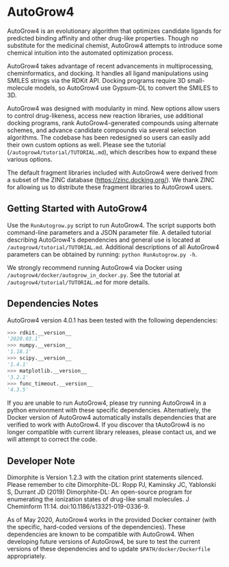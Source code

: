 # AutoGrow4

AutoGrow4 is an evolutionary algorithm that optimizes candidate ligands for
predicted binding affinity and other drug-like properties. Though no
substitute for the medicinal chemist, AutoGrow4 attempts to introduce some
chemical intuition into the automated optimization process.

AutoGrow4 takes advantage of recent advancements in multiprocessing,
cheminformatics, and docking. It handles all ligand manipulations using SMILES
strings via the RDKit API. Docking programs require 3D small-molecule models,
so AutoGrow4 use Gypsum-DL to convert the SMILES to 3D.

AutoGrow4 was designed with modularity in mind. New options allow users to
control drug-likeness, access new reaction libraries, use additional docking
programs, rank AutoGrow4-generated compounds using alternate schemes, and
advance candidate compounds via several selection algorithms. The codebase has
been redesigned so users can easily add their own custom options as well.
Please see the tutorial (`/autogrow4/tutorial/TUTORIAL.md`), which describes
how to expand these various options.

The default fragment libraries included with AutoGrow4 were derived from a
subset of the ZINC database (https://zinc.docking.org/). We thank ZINC for
allowing us to distribute these fragment libraries to AutoGrow4 users.

## Getting Started with AutoGrow4

Use the `RunAutogrow.py` script to run AutoGrow4. The script supports both
command-line parameters and a JSON parameter file. A detailed tutorial
describing AutoGrow4's dependencies and general use is located at
`/autogrow4/tutorial/TUTORIAL.md`. Additional descriptions of all AutoGrow4
parameters can be obtained by running: `python RunAutogrow.py -h`.

We strongly recommend running AutoGrow4 via Docker using
`/autogrow4/docker/autogrow_in_docker.py`. See the tutorial at
`/autogrow4/tutorial/TUTORIAL.md` for more details.

## Dependencies Notes

AutoGrow4 version 4.0.1 has been tested with the following dependencies:

```python
>>> rdkit.__version__
'2020.03.1'
>>> numpy.__version__
'1.18.1'
>>> scipy.__version__
'1.4.1'
>>> matplotlib.__version__
'3.2.1'
>>> func_timeout.__version__
'4.3.5'
```

If you are unable to run AutoGrow4, please try running AutoGrow4 in a python
environment with these specific dependencies. Alternatively, the Docker
version of AutoGrow4 automatically installs dependencies that are verified to
work with AutoGrow4. If you discover tha tAutoGrow4 is no longer compatible
with current library releases, please contact us, and we will attempt to
correct the code.

## Developer Note

Dimorphite is Version 1.2.3 with the citation print statements silenced.
Please remember to cite Dimorphite-DL: Ropp PJ, Kaminsky JC,
Yablonski S, Durrant JD (2019) Dimorphite-DL: An open-source program for
enumerating the ionization states of drug-like small molecules. J Cheminform
11:14. doi:10.1186/s13321-019-0336-9.

As of May 2020, AutoGrow4 works in the provided Docker container (with the
specific, hard-coded versions of the dependencies). These dependencies are
known to be compatible with AutoGrow4. When developing future versions of
AutoGrow4, be sure to test the current versions of these dependencies and to
update `$PATH/docker/Dockerfile` appropriately.
